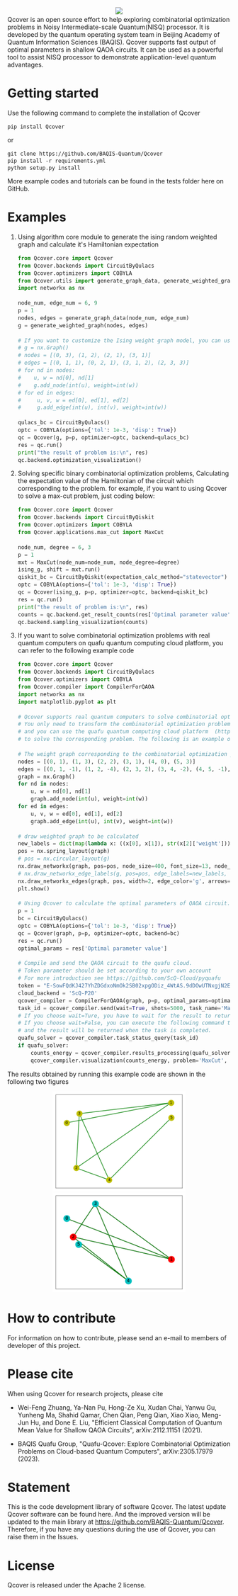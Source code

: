 <div align="center">
  <img src=./resources/Qcover_label_readme.png>
</div>
Qcover is an open source effort to help exploring combinatorial optimization problems in Noisy Intermediate-scale Quantum(NISQ) processor. It is developed by the quantum operating system team in Beijing Academy of Quantum Information Sciences (BAQIS). Qcover supports fast output of optimal parameters in shallow QAOA circuits. It can be used as a powerful tool to assist NISQ processor to demonstrate application-level quantum advantages. 

# Getting started
Use the following command to complete the installation of Qcover
```git
pip install Qcover
```
or

```git
git clone https://github.com/BAQIS-Quantum/Qcover
pip install -r requirements.yml
python setup.py install
```
More example codes and tutorials can be found in the tests folder here on GitHub.

# Examples
1. Using algorithm core module to generate the ising random weighted graph and calculate it's Hamiltonian expectation
    ```python
    from Qcover.core import Qcover
    from Qcover.backends import CircuitByQulacs
    from Qcover.optimizers import COBYLA
    from Qcover.utils import generate_graph_data, generate_weighted_graph
    import networkx as nx
    
    node_num, edge_num = 6, 9
    p = 1
    nodes, edges = generate_graph_data(node_num, edge_num)
    g = generate_weighted_graph(nodes, edges)
   
    # If you want to customize the Ising weight graph model, you can use the following code
    # g = nx.Graph()
    # nodes = [(0, 3), (1, 2), (2, 1), (3, 1)]
    # edges = [(0, 1, 1), (0, 2, 1), (3, 1, 2), (2, 3, 3)]
    # for nd in nodes:
    #    u, w = nd[0], nd[1]
    #    g.add_node(int(u), weight=int(w))
    # for ed in edges:
    #     u, v, w = ed[0], ed[1], ed[2]
    #     g.add_edge(int(u), int(v), weight=int(w))

    qulacs_bc = CircuitByQulacs()
    optc = COBYLA(options={'tol': 1e-3, 'disp': True})
    qc = Qcover(g, p=p, optimizer=optc, backend=qulacs_bc)
    res = qc.run()
    print("the result of problem is:\n", res)
    qc.backend.optimization_visualization()
    ```
2. Solving specific binary combinatorial optimization problems, Calculating the expectation value of the Hamiltonian of the circuit which corresponding to the problem.
for example, if you want to using Qcover to solve a max-cut problem, just coding below:
    ```python
    from Qcover.core import Qcover
    from Qcover.backends import CircuitByQiskit
    from Qcover.optimizers import COBYLA
    from Qcover.applications.max_cut import MaxCut
   
    node_num, degree = 6, 3
    p = 1
    mxt = MaxCut(node_num=node_num, node_degree=degree)
    ising_g, shift = mxt.run()
    qiskit_bc = CircuitByQiskit(expectation_calc_method="statevector")
    optc = COBYLA(options={'tol': 1e-3, 'disp': True})
    qc = Qcover(ising_g, p=p, optimizer=optc, backend=qiskit_bc)
    res = qc.run()
    print("the result of problem is:\n", res)
    counts = qc.backend.get_result_counts(res['Optimal parameter value'])
    qc.backend.sampling_visualization(counts)
    ```
   
3. If you want to solve combinatorial optimization problems with real quantum computers on
 quafu quantum computing cloud platform, you can refer to the following example code
    ```python
    from Qcover.core import Qcover
    from Qcover.backends import CircuitByQulacs
    from Qcover.optimizers import COBYLA
    from Qcover.compiler import CompilerForQAOA
    import networkx as nx
    import matplotlib.pyplot as plt
    
    # Qcover supports real quantum computers to solve combinatorial optimization problems.
    # You only need to transform the combinatorial optimization problem into a weight graph,
    # and you can use the quafu quantum computing cloud platform  (http://quafu.baqis.ac.cn/)
    # to solve the corresponding problem. The following is an example of a max-cut problem.
    
    # The weight graph corresponding to the combinatorial optimization problem and transformed it to networkx format.
    nodes = [(0, 1), (1, 3), (2, 2), (3, 1), (4, 0), (5, 3)]
    edges = [(0, 1, -1), (1, 2, -4), (2, 3, 2), (3, 4, -2), (4, 5, -1), (1, 3, 0), (2, 4, 3)]
    graph = nx.Graph()
    for nd in nodes:
        u, w = nd[0], nd[1]
        graph.add_node(int(u), weight=int(w))
    for ed in edges:
        u, v, w = ed[0], ed[1], ed[2]
        graph.add_edge(int(u), int(v), weight=int(w))
    
    # draw weighted graph to be calculated
    new_labels = dict(map(lambda x: ((x[0], x[1]), str(x[2]['weight'])), graph.edges(data=True)))
    pos = nx.spring_layout(graph)
    # pos = nx.circular_layout(g)
    nx.draw_networkx(graph, pos=pos, node_size=400, font_size=13, node_color='y')
    # nx.draw_networkx_edge_labels(g, pos=pos, edge_labels=new_labels, font_size=15)
    nx.draw_networkx_edges(graph, pos, width=2, edge_color='g', arrows=False)
    plt.show()
    
    # Using Qcover to calculate the optimal parameters of QAOA circuit.
    p = 1
    bc = CircuitByQulacs()
    optc = COBYLA(options={'tol': 1e-3, 'disp': True})
    qc = Qcover(graph, p=p, optimizer=optc, backend=bc)
    res = qc.run()
    optimal_params = res['Optimal parameter value']
    
    # Compile and send the QAOA circuit to the quafu cloud.
    # Token parameter should be set according to your own account
    # For more introduction see https://github.com/ScQ-Cloud/pyquafu
    token = "E-SowFQdKJ427YhZDGdxoNmOk2SB02xpgODiz_4WtAS.9dDOwUTNxgjN2EjOiAHelJCLzITM6ICZpJye.9JiN1IzUIJiOicGbhJCLiQ1VKJiOiAXe0Jye"
    cloud_backend = 'ScQ-P20'
    qcover_compiler = CompilerForQAOA(graph, p=p, optimal_params=optimal_params, apitoken=token, cloud_backend=cloud_backend)
    task_id = qcover_compiler.send(wait=True, shots=5000, task_name='MaxCut')
    # If you choose wait=Ture, you have to wait for the result to return.
    # If you choose wait=False, you can execute the following command to query the result status at any time,
    # and the result will be returned when the task is completed.
    quafu_solver = qcover_compiler.task_status_query(task_id)
    if quafu_solver:
        counts_energy = qcover_compiler.results_processing(quafu_solver)
        qcover_compiler.visualization(counts_energy, problem='MaxCut', solutions=3)
    ```

The results obtained by running this example code are shown in the following two figures

<div align="center">
  <img src=./tests/test_compiler_graph.png width="300"/><img src=./tests/test_compiler_res.png width="300"/>
</div>

# How to contribute
For information on how to contribute, please send an e-mail to members of developer of this project.

# Please cite
When using Qcover for research projects, please cite

- Wei-Feng Zhuang, Ya-Nan Pu, Hong-Ze Xu, Xudan Chai, Yanwu Gu, Yunheng Ma, Shahid Qamar, 
Chen Qian, Peng Qian, Xiao Xiao, Meng-Jun Hu, and Done E. Liu, "Efficient Classical
Computation of Quantum Mean Value for Shallow QAOA Circuits", arXiv:2112.11151 (2021).


- BAQIS Quafu Group, "Quafu-Qcover: Explore Combinatorial Optimization Problems on Cloud-based Quantum Computers", arXiv:2305.17979 (2023).


# Statement
This is the code development library of software Qcover. The latest update Qcover software can be found here. And the improved version will be updated to the main library at https://github.com/BAQIS-Quantum/Qcover. Therefore, if you have any questions during the use of Qcover, you can raise them in the Issues.

# License
Qcover is released under the Apache 2 license.
